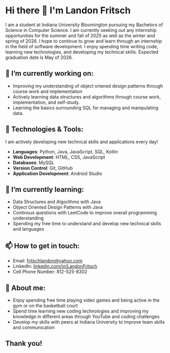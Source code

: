 # Hi there 👋 I'm Landon Fritsch

I am a student at Indiana University Bloomington pursuing my Bachelors of Science in Computer Science. 
I am currently seeking out any internship opportunities for the summer and fall of 2025 as well as the winter and spring of 2026.
I hope to continue to grow and learn through an internship in the field of software development.
I enjoy spending time writing code, learning new technologies, and developing my technical skills.
Expected graduation date is May of 2026.

## 🔭 I’m currently working on:
- Improving my understanding of object oriened design patterns through course work and implementation
- Actively learning data structures and algorithms through course work, implementation, and self-study.
- Learning the basics surrounding SQL for managing and manipulating data.

## 🔧 Technologies & Tools:
I am actively developing new technical skills and applications every day!

- **Languages**: Python, Java, JavaScript, SQL, Kotlin
- **Web Development**: HTML, CSS, JavaScript
- **Databases**: MySQL
- **Version Control**: Git, GitHub
- **Application Development**: Android Studio 

## 🌱 I’m currently learning:
- Data Structures and Algorithms with Java
- Object Oriented Design Patterns with Java
- Continous questions with LeetCode to improve overall programming understanding
- Spending my free time to understand and develop new technical skills and languages

## 📫 How to get in touch: 
- Email: [fritschlandon@yahoo.com](mailto:fritschlandon@yahoo.com)
- LinkedIn: [linkedin.com/in/LandonFritsch](https://www.linkedin.com/in/landon-fritsch)
- Cell Phone Number: 812-525-8302

## 💬 About me:
- Enjoy spending free time playing video games and being active in the gym or on the basketball court
- Spend time learning new coding technologies and improving my knowledge in different areas through YouTube and coding challenges
- Develop my skills with peers at Indiana University to improve team skills and communication


## Thank you!

